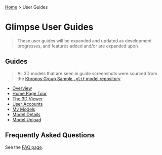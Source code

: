 [Home](../../README.md) > User Guides

# Glimpse User Guides

> These user guides will be expanded and updated as development progresses, and features added and/or are expanded upon

## Guides

> All 3D models that are seen in guide screenshots were sourced from the [Khronos Group Sample `.gltf` model repository](https://github.com/KhronosGroup/glTF-Sample-Models).

- [Overview](./Overview.md)
- [Home Page Tour](./Home-Tour.md)
- [The 3D Viewer](./Viewers.md)
- [User Accounts](./User-Accounts.md)
- [My Models](./My-Models.md)
- [Model Details](./Model-Details.md)
- [Model Upload](./Model-Upload.md)

## Frequently Asked Questions

See the [FAQ page](./FAQ.md).
